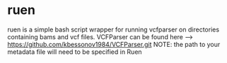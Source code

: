 # ruen
ruen is a simple bash script wrapper for running vcfparser on directories containing bams and vcf files. 
VCFParser can be found here --> https://github.com/kbessonov1984/VCFParser.git NOTE: the path to your metadata file will need to be specified in Ruen
